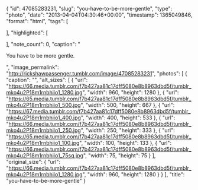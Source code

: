 {
  "id": 47085283231,
  "slug": "you-have-to-be-more-gentle",
  "type": "photo",
  "date": "2013-04-04T04:30:46+00:00",
  "timestamp": 1365049846,
  "format": "html",
  "tags": [

  ],
  "highlighted": [

  ],
  "note_count": 0,
  "caption": "<p>You have to be more gentle.</p>",
  "image_permalink": "http://rickshawpassenger.tumblr.com/image/47085283231",
  "photos": [
    {
      "caption": "",
      "alt_sizes": [
        {
          "url": "https://66.media.tumblr.com/f7b427aa81c17dff5080e8b8963dbd5f/tumblr_mko4u2P18m1rnbhiio1_1280.jpg",
          "width": 960,
          "height": 1280
        },
        {
          "url": "https://65.media.tumblr.com/f7b427aa81c17dff5080e8b8963dbd5f/tumblr_mko4u2P18m1rnbhiio1_500.jpg",
          "width": 500,
          "height": 667
        },
        {
          "url": "https://67.media.tumblr.com/f7b427aa81c17dff5080e8b8963dbd5f/tumblr_mko4u2P18m1rnbhiio1_400.jpg",
          "width": 400,
          "height": 533
        },
        {
          "url": "https://66.media.tumblr.com/f7b427aa81c17dff5080e8b8963dbd5f/tumblr_mko4u2P18m1rnbhiio1_250.jpg",
          "width": 250,
          "height": 333
        },
        {
          "url": "https://65.media.tumblr.com/f7b427aa81c17dff5080e8b8963dbd5f/tumblr_mko4u2P18m1rnbhiio1_100.jpg",
          "width": 100,
          "height": 133
        },
        {
          "url": "https://66.media.tumblr.com/f7b427aa81c17dff5080e8b8963dbd5f/tumblr_mko4u2P18m1rnbhiio1_75sq.jpg",
          "width": 75,
          "height": 75
        }
      ],
      "original_size": {
        "url": "https://66.media.tumblr.com/f7b427aa81c17dff5080e8b8963dbd5f/tumblr_mko4u2P18m1rnbhiio1_1280.jpg",
        "width": 960,
        "height": 1280
      }
    }
  ],
  "title": "you-have-to-be-more-gentle"
}

